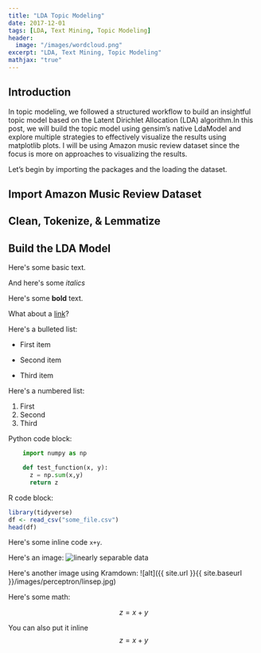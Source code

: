 ```yaml
---
title: "LDA Topic Modeling"
date: 2017-12-01
tags: [LDA, Text Mining, Topic Modeling]
header:
  image: "/images/wordcloud.png"
excerpt: "LDA, Text Mining, Topic Modeling"
mathjax: "true"
---
```


## Introduction

In topic modeling, we followed a structured workflow to build an insightful topic model based on the Latent Dirichlet Allocation (LDA) algorithm.In this post, we will build the topic model using gensim’s native LdaModel and explore multiple strategies to effectively visualize the results using matplotlib plots. I will be using Amazon music review dataset since the focus is more on approaches to visualizing the results.

Let’s begin by importing the packages and the loading the dataset.
## Import Amazon Music Review Dataset
## Clean, Tokenize, & Lemmatize
## Build the LDA Model


Here's some basic text.

And here's some *italics*

Here's some **bold** text.

What about a [link](https://github.com/dataoptimal)?

Here's a bulleted list:
* First item
+ Second item
- Third item

Here's a numbered list:
1. First
2. Second
3. Third

Python code block:
```python
    import numpy as np

    def test_function(x, y):
      z = np.sum(x,y)
      return z
```

R code block:
```r
library(tidyverse)
df <- read_csv("some_file.csv")
head(df)
```

Here's some inline code `x+y`.

Here's an image:
<img src="{{ site.url }}{{ site.baseurl }}/images/perceptron/linsep.jpg" alt="linearly separable data">

Here's another image using Kramdown:
![alt]({{ site.url }}{{ site.baseurl }}/images/perceptron/linsep.jpg)

Here's some math:

$$z=x+y$$

You can also put it inline $$z=x+y$$

